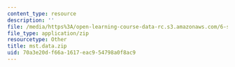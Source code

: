 ```yaml
---
content_type: resource
description: ''
file: /media/https%3A/open-learning-course-data-rc.s3.amazonaws.com/6-s096-effective-programming-in-c-and-c-january-iap-2014/70a3e20df66a1617eac954798a0f8ac9_mst.data.zip
file_type: application/zip
resourcetype: Other
title: mst.data.zip
uid: 70a3e20d-f66a-1617-eac9-54798a0f8ac9
---
```

